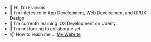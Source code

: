 - 👋 Hi, I’m Francois
- 👀 I’m interested in App Development, Web Development and UI/UX Design
- 🌱 I’m currently learning iOS Development on Udemy
- 💞️ I’m not looking to collaborate yet
- 📫 How to reach me ... [My Website](www.jolasjunction.co.za)

<!---
mojo35/mojo35 is a ✨ special ✨ repository because its `README.md` (this file) appears on your GitHub profile.
You can click the Preview link to take a look at your changes.
--->
